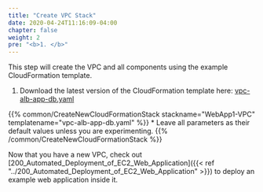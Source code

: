 ```yaml
---
title: "Create VPC Stack"
date: 2020-04-24T11:16:09-04:00
chapter: false
weight: 2
pre: "<b>1. </b>"
---
```

<!--
    The content of this page is rendered via a Hugo shortcode: https://gohugo.io/content-management/shortcodes/

    Therefore the contents are actually in this file
        https://github.com/awslabs/aws-well-architected-labs/blob/master/layouts/shortcodes/common/Create_VPC_Stack.md

    If you wish to make edits, pull requests or issues are welcome
-->
This step will create the VPC and all components using the example CloudFormation template.

1. Download the latest version of the CloudFormation template here: [vpc-alb-app-db.yaml](/Common/Create_VPC_Stack/Code/vpc-alb-app-db.yaml)

{{% common/CreateNewCloudFormationStack stackname="WebApp1-VPC" templatename="vpc-alb-app-db.yaml" %}}
    * Leave all parameters as their default values unless you are experimenting.
{{% /common/CreateNewCloudFormationStack %}}


Now that you have a new VPC, check out [200_Automated_Deployment_of_EC2_Web_Application]({{< ref "../200_Automated_Deployment_of_EC2_Web_Application" >}}) to deploy an example web application inside it.
